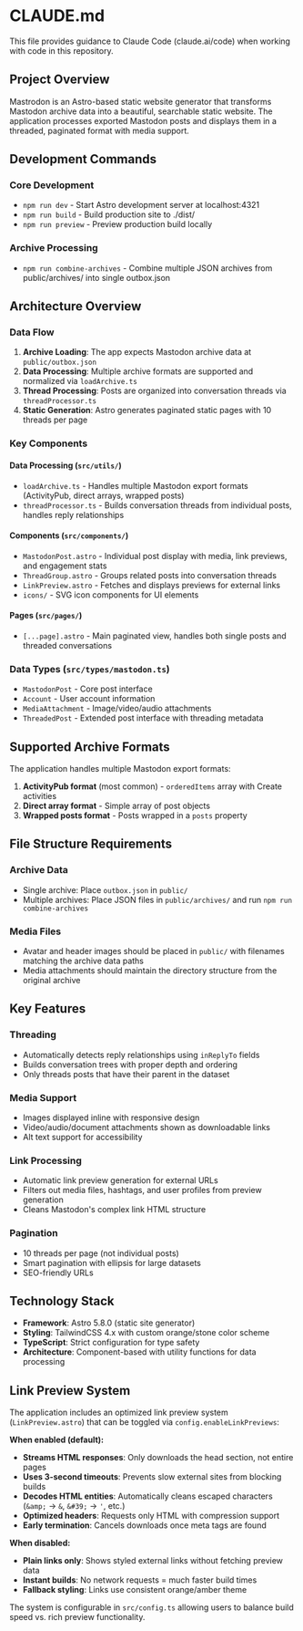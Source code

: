 # CLAUDE.md

This file provides guidance to Claude Code (claude.ai/code) when working with code in this repository.

## Project Overview

Mastrodon is an Astro-based static website generator that transforms Mastodon archive data into a beautiful, searchable static website. The application processes exported Mastodon posts and displays them in a threaded, paginated format with media support.

## Development Commands

### Core Development
- `npm run dev` - Start Astro development server at localhost:4321
- `npm run build` - Build production site to ./dist/
- `npm run preview` - Preview production build locally

### Archive Processing
- `npm run combine-archives` - Combine multiple JSON archives from public/archives/ into single outbox.json

## Architecture Overview

### Data Flow
1. **Archive Loading**: The app expects Mastodon archive data at `public/outbox.json`
2. **Data Processing**: Multiple archive formats are supported and normalized via `loadArchive.ts`
3. **Thread Processing**: Posts are organized into conversation threads via `threadProcessor.ts`
4. **Static Generation**: Astro generates paginated static pages with 10 threads per page

### Key Components

#### Data Processing (`src/utils/`)
- `loadArchive.ts` - Handles multiple Mastodon export formats (ActivityPub, direct arrays, wrapped posts)
- `threadProcessor.ts` - Builds conversation threads from individual posts, handles reply relationships

#### Components (`src/components/`)
- `MastodonPost.astro` - Individual post display with media, link previews, and engagement stats
- `ThreadGroup.astro` - Groups related posts into conversation threads
- `LinkPreview.astro` - Fetches and displays previews for external links
- `icons/` - SVG icon components for UI elements

#### Pages (`src/pages/`)
- `[...page].astro` - Main paginated view, handles both single posts and threaded conversations

### Data Types (`src/types/mastodon.ts`)
- `MastodonPost` - Core post interface
- `Account` - User account information  
- `MediaAttachment` - Image/video/audio attachments
- `ThreadedPost` - Extended post interface with threading metadata

## Supported Archive Formats

The application handles multiple Mastodon export formats:
1. **ActivityPub format** (most common) - `orderedItems` array with Create activities
2. **Direct array format** - Simple array of post objects
3. **Wrapped posts format** - Posts wrapped in a `posts` property

## File Structure Requirements

### Archive Data
- Single archive: Place `outbox.json` in `public/`
- Multiple archives: Place JSON files in `public/archives/` and run `npm run combine-archives`

### Media Files
- Avatar and header images should be placed in `public/` with filenames matching the archive data paths
- Media attachments should maintain the directory structure from the original archive

## Key Features

### Threading
- Automatically detects reply relationships using `inReplyTo` fields
- Builds conversation trees with proper depth and ordering
- Only threads posts that have their parent in the dataset

### Media Support
- Images displayed inline with responsive design
- Video/audio/document attachments shown as downloadable links
- Alt text support for accessibility

### Link Processing
- Automatic link preview generation for external URLs
- Filters out media files, hashtags, and user profiles from preview generation
- Cleans Mastodon's complex link HTML structure

### Pagination
- 10 threads per page (not individual posts)
- Smart pagination with ellipsis for large datasets
- SEO-friendly URLs

## Technology Stack

- **Framework**: Astro 5.8.0 (static site generator)
- **Styling**: TailwindCSS 4.x with custom orange/stone color scheme
- **TypeScript**: Strict configuration for type safety
- **Architecture**: Component-based with utility functions for data processing

## Link Preview System

The application includes an optimized link preview system (`LinkPreview.astro`) that can be toggled via `config.enableLinkPreviews`:

**When enabled (default):**
- **Streams HTML responses**: Only downloads the head section, not entire pages
- **Uses 3-second timeouts**: Prevents slow external sites from blocking builds
- **Decodes HTML entities**: Automatically cleans escaped characters (`&amp;` → `&`, `&#39;` → `'`, etc.)
- **Optimized headers**: Requests only HTML with compression support
- **Early termination**: Cancels downloads once meta tags are found

**When disabled:**
- **Plain links only**: Shows styled external links without fetching preview data
- **Instant builds**: No network requests = much faster build times
- **Fallback styling**: Links use consistent orange/amber theme

The system is configurable in `src/config.ts` allowing users to balance build speed vs. rich preview functionality.